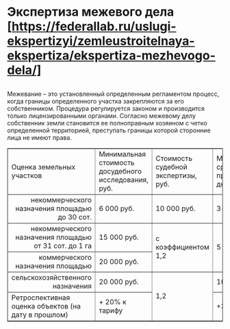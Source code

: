 # Экспертиза межевого дела [https://federallab.ru/uslugi-ekspertizyi/zemleustroitelnaya-ekspertiza/ekspertiza-mezhevogo-dela/]
## 
Межевание – это установленный определенным регламентом процесс, когда границы определенного участка закрепляются за его собственником. Процедура регулируется законом и производится только лицензированными органами. Согласно межевому делу собственник земли становится ее полноправным хозяином с четко определенной территорией, преступать границы которой сторонние лица не имеют права.
<table border="1" cellpadding="0" cellspacing="0" class="price-list">
<tbody>
<tr class="table-header_blue">
<td>Оценка земельных участков</td>
<td>Минимальная стоимость досудебного исследования, руб.</td>
<td>Стоимость судебной экспертизы, руб.</td>
<td>Минимальный срок проведения, дн.</td>
</tr>
<tr>
<td style="text-align:right">некоммерческого назначения площадью до 30 сот.</td>
<td>6 000 руб.</td>
<td>10 000 руб.</td>
<td>3-5 дней</td>
</tr>
<tr>
<td style="text-align:right">некоммерческого назначения площадью от 31 сот. до 1 га</td>
<td>15 000 руб.</td>
<td colspan="1" rowspan="2">с коэффициентом 1,2</td>
<td colspan="1" rowspan="2">5 дней</td>
</tr>
<tr>
<td style="text-align:right">коммерческого назначения площадью</td>
<td>20 000 руб.</td>
</tr>
<tr>
<td style="text-align:right">сельскохозяйственного назначения</td>
<td>20 000 руб.</td>
<td colspan="1" rowspan="2">1,2</td>
<td>10 дней</td>
</tr>
<tr>
<td>Ретроспективная оценка объектов (на дату в прошлом)</td>
<td>+ 20% к тарифу</td>
<td>+3 дня</td>
</tr>
</tbody>
</table>